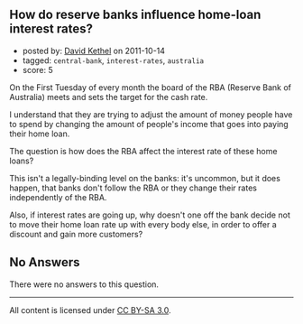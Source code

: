 ## How do reserve banks influence home-loan interest rates?

- posted by: [David Kethel](https://stackexchange.com/users/-1/132-david-kethel) on 2011-10-14
- tagged: `central-bank`, `interest-rates`, `australia`
- score: 5

On the First Tuesday of every month the board of the RBA (Reserve Bank of Australia) meets and sets the target for the cash rate. 

I understand that they are trying to adjust the amount of money people have to spend by changing the amount of people's income that goes into paying their home loan. 

The question is how does the RBA affect the interest rate of these home loans?

This isn't a legally-binding level on the banks: it's uncommon, but it does happen, that banks don't follow the RBA or they change their rates independently of the RBA.

Also, if interest rates are going up, why doesn't one off the bank decide not to move their home loan rate up with every body else, in order to offer a discount and gain more customers?

## No Answers

There were no answers to this question.


---

All content is licensed under [CC BY-SA 3.0](https://creativecommons.org/licenses/by-sa/3.0/).
